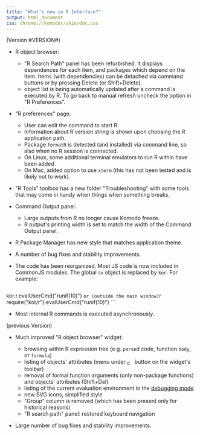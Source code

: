 ```yaml
---
title: "What's new in R Interface?"
output: html_document
css: chrome://komodor/skin/doc.css
---
```

(Version #VERSION#)


* R object browser:

    - "R Search Path" panel has been refurbished. It displays dependences for each
      item, and packages which depend on the item. Items (with 
      dependencies) can be detached via command buttons or by pressing Delete (or 
      Shift+Delete).
    - object list is being automatically updated after a command is executed by
      R. To go back to manual refresh uncheck the option in "R Preferences".

* "R preferences" page:

    - User can edit the command to start R.
    - Information about R version string is shown upon choosing the R 
	  application path.
    - Package `formatR` is detected (and installed) via command line, so also 
      when no R session is connected. 
    - On Linux, some additional terminal emulators to run R within have been 
      added.
    - On Mac, added option to use `xterm` (this has not been tested and is 
      likely not to work).
    
* "R Tools" toolbox has a new folder "Troubleshooting" with some tools that may 
  come in handy when things when something breaks.

* Command Output panel:
  
    - Large outputs from R no longer cause Komodo freeze.
    - R output's printing width is set to match the width of the Command Output 
	  panel. 

* R Package Manager has new style that matches application theme.

* A number of bug fixes and stability improvements.

* The code has been reorganized. Most JS code is now included in CommonJS 
  modules. 
  The global `sv` object is replaced by `kor`. For example:

	```r    
kor.r.evalUserCmd("runif(10)")
	```
    or (outside the main window)
	```r 
require("kor/r").evalUserCmd("runif(10)")
	```

* Most internal R commands is executed asynchronously.



(previous Version)

* Much improved "R object browser" widget:

    - browsing within R expression tree (e.g. `parse`d code, function `body`, 
	  or `formula`)
    - listing of objects' attributes (menu under 
	  <img src="chrome://komodor/skin/images/cog.svg" width="16" 
	  style="vertical-align: middle;" alt="cog" /> button on the widget's 
	  toolbar)
    - removal of formal function arguments (only non-package functions) and 
	  objects' attributes (Shift+Del)
    - listing of the current evaluation environment in the 
	  [debugging mode](chrome://komodor/content/doc/koDebug.html)
    - new SVG icons, simplified style
    - "Group" column is removed (which has been present only for historical 
	  reasons)
    - "R search path" panel: restored keyboard navigation
    
*  Large number of bug fixes and stability improvements.
   
